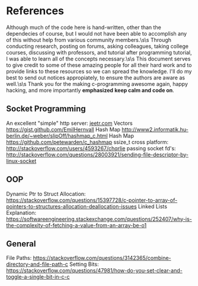 # References
Although much of the code here is hand-written, other than the dependecies of course, but I would not have been able to accomplish any of this without help from various community members.\s\s
Through conducting research, posting on forums, asking colleagues, taking college courses, discussing with professors, and tutorial after programming tutorial, I was able to learn all of the concepts necessary.\s\s
This document serves to give credit to some of these amazing people for all their hard work and to provide links to these resources so we can spread the knowledge. I'll do my best to send out notices appropiately, to ensure the authors are aware as well.\s\s
Thank you for the making c-programming awesome again, happy hacking, and more importantly **emphasized** __keep calm and code on__.

## Socket Programming
An excellent "simple" http server: [jeetr.com](http://blog.abhijeetr.com/2010/04/very-simple-http-server-writen-in-c.html "jeetr.com")
Vectors https://gist.github.com/EmilHernvall
Hash Map http://www2.informatik.hu-berlin.de/~weber/slipOff/hashmap_c.html
Hash Map https://github.com/petewarden/c_hashmap
ssize_t cross platform: http://stackoverflow.com/users/4593267/chqrlie
passing socket fd's: http://stackoverflow.com/questions/28003921/sending-file-descriptor-by-linux-socket

## OOP
Dynamic Ptr to Struct Allocation: https://stackoverflow.com/questions/15397728/c-pointer-to-array-of-pointers-to-structures-allocation-deallocation-issues
Linked Lists Explanation: https://softwareengineering.stackexchange.com/questions/252407/why-is-the-complexity-of-fetching-a-value-from-an-array-be-o1

## General
File Paths: https://stackoverflow.com/questions/3142365/combine-directory-and-file-path-c
Setting Bits: https://stackoverflow.com/questions/47981/how-do-you-set-clear-and-toggle-a-single-bit-in-c-c
